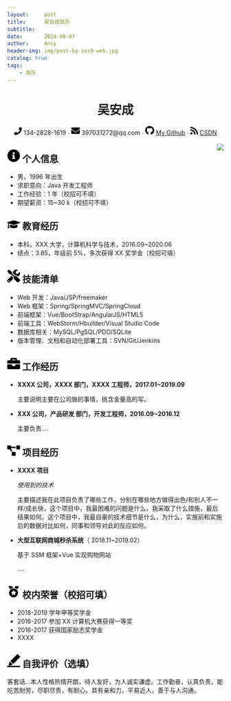 ```yaml
---
layout:     post
title:      吴安成简历
subtitle:   
date:       2024-08-07
author:     Ancy
header-img: img/post-bg-ios9-web.jpg
catalog: true
tags:
    - 简历
---
```


<center>
 <h1> 吴安成 </h1>
     <div>
         <span>
             <img src="./assets/phone-solid.svg" width="18px">
             134-2828-1619
         </span>
         ·
         <span>
             <img src="./assets/envelope-solid.svg" width="20px">
             397031272@qq.com
         </span>
         ·
         <span>
             <img src="./assets/github-brands.svg" width="21px">
             <a href="https://ancy397031272.github.io/" target="_blank">My Github</a>
         </span>
         ·
         <span>
             <img src="./assets/rss-solid.svg" width="18px">
             <a href="https://blog.csdn.net/u014072827?spm=1000.2115.3001.5343" target="_blank">CSDN</a>
         </span>
     </div>
     <div style="float:right;"><br><img src="assets/avater2.jpg" width="90"></div>
 </center>




## <img src="assets/info-circle-solid.svg" width="30px"> 个人信息

- 男，1996 年出生
- 求职意向：Java 开发工程师
- 工作经验：1 年（校招可不填）
- 期望薪资：15~30 k（校招可不填）

## <img src="assets/graduation-cap-solid.svg" width="30px"> 教育经历

- 本科，XXX 大学，计算机科学与技术，2016.09~2020.06
- 绩点：3.85，年级前 5%，多次获得 XX 奖学金（校招可填）

## <img src="assets/tools-solid.svg" width="30px"> 技能清单

- Web 开发：Java/JSP/freemaker 
- Web 框架：Spring/SpringMVC/SpringCloud
- 前端框架：Vue/BootStrap/AngularJS/HTML5
- 前端工具：WebStorm/Hbuilder/Visual Studio Code
- 数据库相关：MySQL/PgSQL/PDO/SQLite
- 版本管理、文档和自动化部署工具：SVN/Git/Jenkins

## <img src="assets/briefcase-solid.svg" width="30px"> 工作经历

- **XXXX 公司，XXXX 部门，XXXX 工程师，2017.01~2019.09**

  主要说明主要在公司做的事情，挑含金量高的写。

- **XXX 公司，产品研发 部门，开发工程师，2016.09~2016.12**

  主要负责....

## <img src="assets/project-diagram-solid.svg" width="30px"> 项目经历

- **XXXX 项目**

  *使用到的技术*

  主要描述我在此项目负责了哪些工作，分别在哪些地方做得出色/和别人不一样/成长快，这个项目中，我最困难的问题是什么，我采取了什么措施，最后结果如何。这个项目中，我最自豪的技术细节是什么，为什么，实施前和实施后的数据对比如何，同事和领导对此的反应如何。

- **大型互联网商城秒杀系统**（ 2018.11~2019.02）

  基于 SSM 框架+Vue 实现购物网站

  ....

## <img src="assets/honor-solid.svg" width="30px"> 校内荣誉（校招可填）

- 2018-2019 学年甲等奖学金
- 2016-2017 参加 XX 计算机大赛获得一等奖
- 2016-2017 获得国家励志奖学金
- XXXX

## <img src="assets/evaluate-solid.svg" width="30px"> 自我评价（选填）

   客套话...本人性格热情开朗，待人友好，为人诚实谦虚。工作勤奋，认真负责，能吃苦耐劳，尽职尽责，有耐心。具有亲和力，平易近人，善于与人沟通。